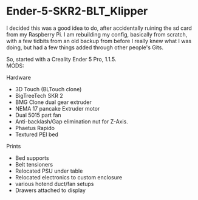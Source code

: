 # Ender-5-SKR2-BLT_Klipper

I decided this was a good idea to do, after accidentally ruining the sd card from my Raspberry Pi.
I am rebuilding my config, basically from scratch, with a few tidbits from an old backup from before
I really knew what I was doing, but had a few things added through other people's Gits. 

So, started with a Creality Ender 5 Pro, 1.1.5.  
MODS:

  Hardware
  - 3D Touch (BLTouch clone)
  - BigTreeTech SKR 2
  - BMG Clone dual gear extruder
  - NEMA 17 pancake Extruder motor
  - Dual 5015 part fan
  - Anti-backlash/Gap elimination nut for Z-Axis.
  - Phaetus Rapido
  - Textured PEI bed
  
  Prints
  - Bed supports
  - Belt tensioners
  - Relocated PSU under table
  - Relocated electronics to custom enclosure
  - various hotend duct/fan setups  
  - Drawers attached to display
